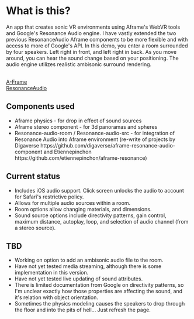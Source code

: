 # What is this?

An app that creates sonic VR environments using Aframe's WebVR tools and Google's Resonance Audio engine.  I have vastly extended the two previous ResonanceAudio Aframe components to be more flexible and with access to more of Google's API.  In this demo, you enter a room surrounded by four speakers. Left right in front, and left right in back.  As you move around, you can hear the sound change based on your positioning.  The audio engine utilizes realistic ambisonic surround rendering.

<br>[A-Frame](https://aframe.io)
<br>[ResonanceAudio](https://developers.google.com/resonance-audio/)

## Components used
<ul>
<li>Aframe physics - for drop in effect of sound sources</li>
<li>Aframe stereo component - for 3d panoramas and spheres</li>
<li>Resonance-audio-room / Resonance-audio-src - for integration of Resonance Audio into Aframe environment (re-write of projects by Digaverse https://github.com/digaverse/aframe-resonance-audio-component and Etiennepinchon https://github.com/etiennepinchon/aframe-resonance)</li>
</ul>

## Current status
<ul>
<li>Includes iOS audio support.  Click screen unlocks the audio to account for Safari's restrictive policy. </li>
<li>Allows for multiple audio sources within a room. </li>
<li>Room options allow changing materials, and dimensions.</li>
<li>Sound source options include directivity patterns, gain control, maximum distance, autoplay, loop, and selection of audio channel (from a stereo source).</li>
</ul>

## TBD
<ul>
<li>Working on option to add an ambisonic audio file to the room. </li>
<li>Have not yet tested media streaming, although there is some implementation in this version. </li>
<li>Have not yet tested live updating of sound attributes. </li>
<li>There is limited documentation from Google on directivity patterns, so I'm unclear exactly how those properties are affecting the sound, and it's relation with object orientation. </li>
<li>Sometimes the physics modeling causes the speakers to drop through the floor and into the pits of hell... Just refresh the page. </li>
</ul>
